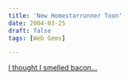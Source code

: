 ```yaml
---
title: 'New Homestarrunner Toon'
date: 2004-03-25
draft: false
tags: [Web Gems]

---
```


[I thought I smelled bacon...](http://www.homestarrunner.com/jailcartoon.html)